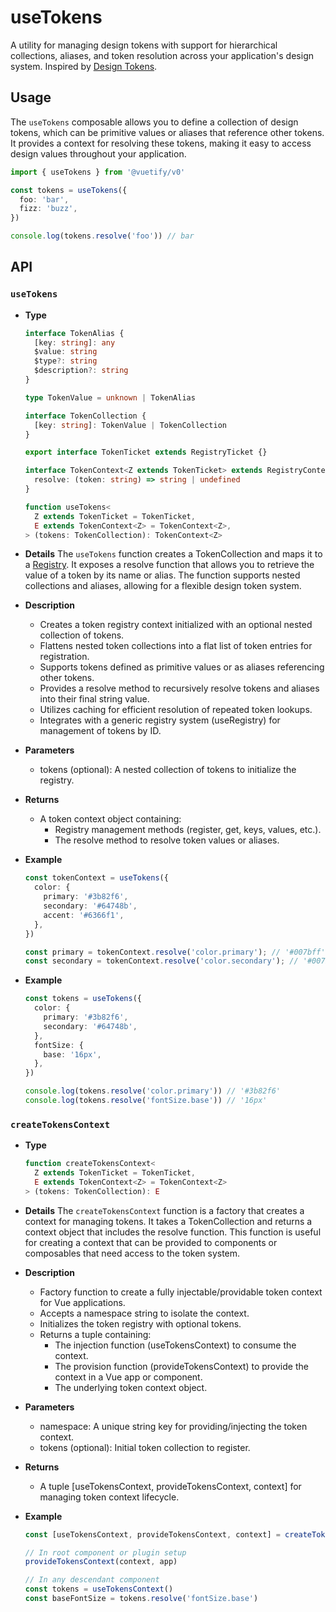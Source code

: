 # useTokens

A utility for managing design tokens with support for hierarchical collections, aliases, and token resolution across your application's design system. Inspired by [Design Tokens](https://www.designtokens.org/tr/drafts/format/#design-token).

## Usage

The `useTokens` composable allows you to define a collection of design tokens, which can be primitive values or aliases that reference other tokens. It provides a context for resolving these tokens, making it easy to access design values throughout your application.

```ts
import { useTokens } from '@vuetify/v0'

const tokens = useTokens({
  foo: 'bar',
  fizz: 'buzz',
})

console.log(tokens.resolve('foo')) // bar
```

## API

### `useTokens`

* **Type**
  ```ts
  interface TokenAlias {
    [key: string]: any
    $value: string
    $type?: string
    $description?: string
  }

  type TokenValue = unknown | TokenAlias

  interface TokenCollection {
    [key: string]: TokenValue | TokenCollection
  }

  export interface TokenTicket extends RegistryTicket {}

  interface TokenContext<Z extends TokenTicket> extends RegistryContext<Z> {
    resolve: (token: string) => string | undefined
  }

  function useTokens<
    Z extends TokenTicket = TokenTicket,
    E extends TokenContext<Z> = TokenContext<Z>,
  > (tokens: TokenCollection): TokenContext<Z>
  ```

* **Details**
  The `useTokens` function creates a TokenCollection and maps it to a [Registry](/composables/registration/use-registry). It exposes a resolve function that allows you to retrieve the value of a token by its name or alias. The function supports nested collections and aliases, allowing for a flexible design token system.

* **Description**
  * Creates a token registry context initialized with an optional nested collection of tokens.
  * Flattens nested token collections into a flat list of token entries for registration.
  * Supports tokens defined as primitive values or as aliases referencing other tokens.
  * Provides a resolve method to recursively resolve tokens and aliases into their final string value.
  * Utilizes caching for efficient resolution of repeated token lookups.
  * Integrates with a generic registry system (useRegistry) for management of tokens by ID.

* **Parameters**
  * tokens (optional): A nested collection of tokens to initialize the registry.

* **Returns**
  * A token context object containing:
    * Registry management methods (register, get, keys, values, etc.).
    * The resolve method to resolve token values or aliases.

* **Example**
  ```ts
  const tokenContext = useTokens({
    color: {
      primary: '#3b82f6',
      secondary: '#64748b',
      accent: '#6366f1',
    },
  })

  const primary = tokenContext.resolve('color.primary'); // '#007bff'
  const secondary = tokenContext.resolve('color.secondary'); // '#007bff'
  ```

* **Example**
  ```ts
  const tokens = useTokens({
    color: {
      primary: '#3b82f6',
      secondary: '#64748b',
    },
    fontSize: {
      base: '16px',
    },
  })

  console.log(tokens.resolve('color.primary')) // '#3b82f6'
  console.log(tokens.resolve('fontSize.base')) // '16px'
  ```

### `createTokensContext`

* **Type**
  ```ts
  function createTokensContext<
    Z extends TokenTicket = TokenTicket,
    E extends TokenContext<Z> = TokenContext<Z>
  > (tokens: TokenCollection): E
  ```
* **Details**
  The `createTokensContext` function is a factory that creates a context for managing tokens. It takes a TokenCollection and returns a context object that includes the resolve function. This function is useful for creating a context that can be provided to components or composables that need access to the token system.

* **Description**
  * Factory function to create a fully injectable/providable token context for Vue applications.
  * Accepts a namespace string to isolate the context.
  * Initializes the token registry with optional tokens.
  * Returns a tuple containing:
    * The injection function (useTokensContext) to consume the context.
    * The provision function (provideTokensContext) to provide the context in a Vue app or component.
    * The underlying token context object.

* **Parameters**
  * namespace: A unique string key for providing/injecting the token context.
  * tokens (optional): Initial token collection to register.

* **Returns**
  * A tuple [useTokensContext, provideTokensContext, context] for managing token context lifecycle.

* **Example**
  ```ts
  const [useTokensContext, provideTokensContext, context] = createTokensContext('my-app:tokens', tokens)

  // In root component or plugin setup
  provideTokensContext(context, app)

  // In any descendant component
  const tokens = useTokensContext()
  const baseFontSize = tokens.resolve('fontSize.base')
  ```
